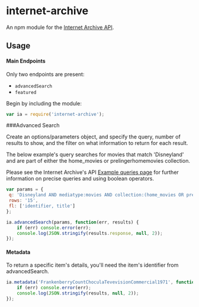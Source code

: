 # internet-archive
An npm module for the [Internet Archive API](https://archive.org/help/json.php).

## Usage

#### Main Endpoints

Only two endpoints are present:
* `advancedSearch`
* `featured`

Begin by including the module:

``` javascript
var ia = require('internet-archive');

```

###Advanced Search

Create an options/parameters object, and specify the query, number of results to show, and the filter on what information to return for each result.

The below example's query searches for movies that match 'Disneyland' and are part of either the home_movies or prelingerhomemovies collection. 

Please see the Internet Archive's API [Example queries page](https://archive.org/advancedsearch.php#raw) for further information on precise queries and using boolean operators.

``` javascript
var params = {
 q: 'Disneyland AND mediatype:movies AND collection:(home_movies OR prelingerhomemovies)',
 rows: '15',
 fl: ['identifier, title']
};

ia.advancedSearch(params, function(err, results) {
	if (err) console.error(err);
	console.log(JSON.stringify(results.response, null, 2));
});

```

#### Metadata

To return a specific item's details, you'll need the item's identifier from advancedSearch.

``` javascript
ia.metadata('FrankenberryCountChoculaTevevisionCommercial1971', function(err, results){
	if (err) console.error(err);
	console.log(JSON.stringify(results, null, 2));
});

```
